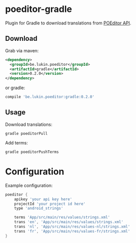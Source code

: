 poeditor-gradle
===============

Plugin for Gradle to download translations from [POEditor API](https://poeditor.com/).

Download
--------

Grab via maven:
```xml
<dependency>
  <groupId>be.lukin.poeditor</groupId>
  <artifactId>gradle</artifactId>
  <version>0.2.0</version>
</dependency>
```
or gradle:
```groovy
compile 'be.lukin.poeditor:gradle:0.2.0'
```

Usage
-----

Download translations:
```
gradle poeditorPull
```

Add terms:
```
gradle poeditorPushTerms
```

Configuration
=============

Example configuration:

```groovy
poeditor {
    apikey 'your api key here'
    projectId 'your project id here'
    type 'android_strings'

    terms 'App/src/main/res/values/strings.xml'
    trans 'en', 'App/src/main/res/values/strings.xml'
    trans 'nl', 'App/src/main/res/values-nl/strings.xml'
    trans 'fr', 'App/src/main/res/values-fr/strings.xml'
}
```
